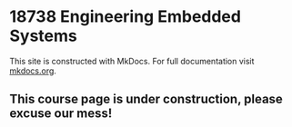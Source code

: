 # 18738 Engineering Embedded Systems


This site is constructed with MkDocs.
For full documentation visit [mkdocs.org](https://www.mkdocs.org).

## This course page is under construction, please excuse our mess!
